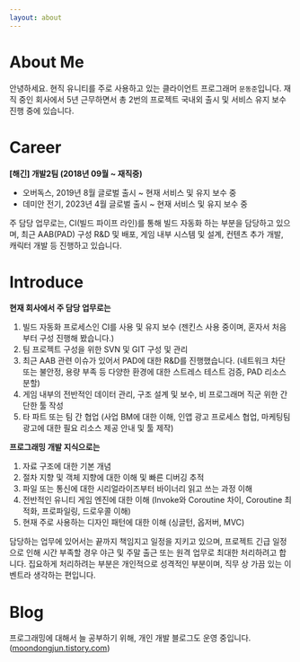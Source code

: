 ```yaml
---
layout: about 
---
```


# About Me
안녕하세요. 현직 유니티를 주로 사용하고 있는 클라이언트 프로그래머 `문동준`입니다. 재직 중인 회사에서 5년 근무하면서 총 2번의 프로젝트 국내외 출시 및 서비스 유지 보수 진행 중에 있습니다.
<br/>

# Career
**[해긴] 개발2팀 (2018년 09월 ~ 재직중)**
* 오버독스, 2019년 8월 글로벌 출시 ~ 현재 서비스 및 유지 보수 중   
* 데미안 전기, 2023년 4월 글로벌 출시 ~ 현재 서비스 및 유지 보수 중 

주 담당 업무로는, CI(빌드 파이프 라인)를 통해 빌드 자동화 하는 부분을 담당하고 있으며, 최근 AAB(PAD) 구성 R&D 및 배포, 게임 내부 시스템 및 설계, 컨텐츠 추가 개발, 캐릭터 개발 등 진행하고 있습니다.
<br/>

# Introduce
**현재 회사에서 주 담당 업무로는**
1. 빌드 자동화 프로세스인 CI를 사용 및 유지 보수 (젠킨스 사용 중이며, 혼자서 처음부터 구성 진행해 봤습니다.)
2. 팀 프로젝트 구성을 위한 SVN 및 GIT 구성 및 관리
3. 최근 AAB 관련 이슈가 있어서 PAD에 대한 R&D를 진행했습니다. (네트워크 차단 또는 불안정, 용량 부족 등 다양한 환경에 대한 스트레스 테스트 검증, PAD 리소스 분할)
4. 게임 내부의 전반적인 데이터 관리, 구조 설계 및 보수, 비 프로그래머 직군 위한 간단한 툴 작성
5. 타 파트 또는 팀 간 협업 (사업 BM에 대한 이해, 인앱 광고 프로세스 협업, 마케팅팀 광고에 대한 필요 리소스 제공 안내 및 툴 제작)

**프로그래밍 개발 지식으로는**
1. 자료 구조에 대한 기본 개념
2. 절차 지향 및 객체 지향에 대한 이해 및 빠른 디버깅 추적
3. 파일 또는 통신에 대한 시리얼라이즈부터 바이너리 읽고 쓰는 과정 이해
4. 전반적인 유니티 게임 엔진에 대한 이해 (Invoke와 Coroutine 차이, Coroutine 최적화, 프로파일링, 드로우콜 이해)
5. 현재 주로 사용하는 디자인 패턴에 대한 이해 (싱글턴, 옵저버, MVC)

담당하는 업무에 있어서는 끝까지 책임지고 일정을 지키고 있으며, 프로젝트 긴급 일정으로 인해 시간 부족할 경우 야근 및 주말 출근 또는 원격 업무로 최대한 처리하려고 합니다. 집요하게 처리하려는 부분은 개인적으로 성격적인 부분이며, 직무 상 가끔 있는 이벤트라 생각하는 편입니다.
<br/>

# Blog
프로그래밍에 대해서 늘 공부하기 위해, 개인 개발 블로그도 운영 중입니다. ([moondongjun.tistory.com](https://moondongjun.tistory.com))
